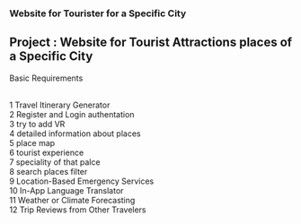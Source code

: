 ### Website for Tourister for a Specific City

## Project : Website for Tourist Attractions places of a Specific City

Basic Requirements

<br> 1  Travel Itinerary Generator
<br> 2  Register and Login authentation
<br> 3  try to add VR
<br> 4  detailed information about places 
<br> 5  place map 
<br> 6  tourist experience
<br> 7  speciality of that palce
<br> 8  search places filter
<br> 9  Location-Based Emergency Services
<br> 10 In-App Language Translator
<br> 11 Weather or Climate Forecasting
<br> 12 Trip Reviews from Other Travelers
